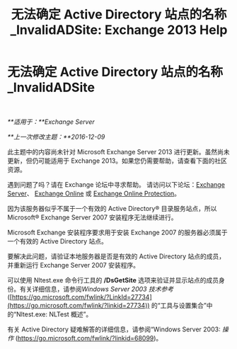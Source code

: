 ﻿---
title: '无法确定 Active Directory 站点的名称_InvalidADSite: Exchange 2013 Help'
TOCTitle: 无法确定 Active Directory 站点的名称_InvalidADSite
ms:assetid: ef96e077-08a0-4108-9f7d-0d61758abcd4
ms:mtpsurl: https://technet.microsoft.com/zh-cn/library/ms.exch.setupreadiness.invalidadsite(v=EXCHG.150)
ms:contentKeyID: 50491922
ms.date: 01/11/2018
mtps_version: v=EXCHG.150
ms.translationtype: HT
---

# 无法确定 Active Directory 站点的名称\_InvalidADSite

 

_**适用于：**Exchange Server_

_**上一次修改主题：**2016-12-09_

此主题中的内容尚未针对 Microsoft Exchange Server 2013 进行更新。虽然尚未更新，但仍可能适用于 Exchange 2013。如果您仍需要帮助，请查看下面的社区资源。

遇到问题了吗？请在 Exchange 论坛中寻求帮助。 请访问以下论坛：[Exchange Server](https://go.microsoft.com/fwlink/p/?linkid=60612)、 [Exchange Online](https://go.microsoft.com/fwlink/p/?linkid=267542) 或 [Exchange Online Protection](https://go.microsoft.com/fwlink/p/?linkid=285351)。

因为该服务器似乎不属于一个有效的 Active Directory® 目录服务站点，所以 Microsoft® Exchange Server 2007 安装程序无法继续进行。

Microsoft Exchange 安装程序要求用于安装 Exchange 2007 的服务器必须属于一个有效的 Active Directory 站点。

要解决此问题，请验证本地服务器是否是有效的 Active Directory 站点的成员，并重新运行 Exchange Server 2007 安装程序。

可以使用 Nltest.exe 命令行工具的 **/DsGetSite** 选项来验证并显示站点的成员身份。有关详细信息，请参阅*Windows Server 2003 技术参考*([https://go.microsoft.com/fwlink/?LinkId=27734](https://go.microsoft.com/fwlink/?linkid=27734)) 的“工具与设置集合”中的“Nltest.exe: NLTest 概述”。

有关 Active Directory 疑难解答的详细信息，请参阅“Windows Server 2003: *操作* (<https://go.microsoft.com/fwlink/?linkid=68099>)。

